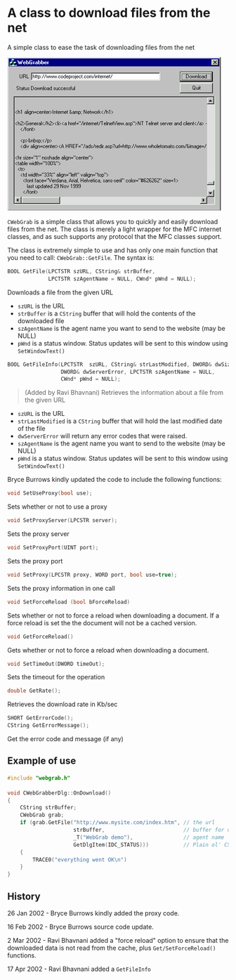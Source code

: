 # A class to download files from the net

A simple class to ease the task of downloading files from the net

![Sample Image - WebGrab.gif](https://raw.githubusercontent.com/ChrisMaunder/webgrab/master/docs/assets/webgrab.gif)

`CWebGrab` is a simple class that allows you to quickly and easily download files from the net. The class is merely a light wrapper for the MFC internet classes, and as such supports any protocol that the MFC classes support. 

The class is extremely simple to use and has only one main function that you need to call: `CWebGrab::GetFile`. The syntax is: 

```cpp
BOOL GetFile(LPCTSTR szURL, CString& strBuffer, 
             LPCTSTR szAgentName = NULL, CWnd* pWnd = NULL);
```

Downloads a file from the given URL 

- `szURL` is the URL
- `strBuffer` is a `CString` buffer that will hold the contents of the downloaded file
- `szAgentName` is the agent name you want to send to the website (may be NULL)
- `pWnd` is a status window. Status updates will be sent to this window using `SetWindowText()`

```cpp
BOOL GetFileInfo(LPCTSTR  szURL, CString& strLastModified, DWORD& dwSize,
                 DWORD& dwServerError, LPCTSTR szAgentName = NULL, 
                 CWnd* pWnd = NULL);
```

> (Added by Ravi Bhavnani) Retrieves the information about a file from the given URL 

- `szURL` is the URL
- `strLastModified` is a `CString` buffer that will hold the last modified date of the file
- `dwServerError` will return any error codes that were raised.
- `szAgentName` is the agent name you want to send to the website (may be NULL)
- `pWnd` is a status window. Status updates will be sent to this window using `SetWindowText()`

Bryce Burrows kindly updated the code to include the following functions:

```cpp
void SetUseProxy(bool use);
```

Sets whether or not to use a proxy

```cpp
void SetProxyServer(LPCSTR server);
```

Sets the proxy server

```cpp
void SetProxyPort(UINT port);
```

Sets the proxy port

```cpp
void SetProxy(LPCSTR proxy, WORD port, bool use=true);
```

Sets the proxy information in one call

```cpp
void SetForceReload (bool bForceReload)
```

Sets whether or not to force a reload when downloading a document. If a force reload is set the the document will not be a cached version.

```cpp
void GetForceReload()
```

Gets whether or not to force a reload when downloading a document.

```cpp
void SetTimeOut(DWORD timeOut);
```

Sets the timeout for the operation

```cpp
double GetRate();
```

Retrieves the download rate in Kb/sec

```cpp
SHORT GetErrorCode();
CString GetErrorMessage();
```

Get the error code and message (if any)

## Example of use

```cpp
#include "webgrab.h"

void CWebGrabberDlg::OnDownload() 
{
    CString strBuffer;
    CWebGrab grab;
    if (grab.GetFile("http://www.mysite.com/index.htm", // the url
                     strBuffer,                         // buffer for data
                     _T("WebGrab demo"),                // agent name
                     GetDlgItem(IDC_STATUS)))           // Plain ol' CStatic window
    {
        TRACE0("everything went OK\n")
    }
}
```

## History

26 Jan 2002 - Bryce Burrows kindly added the proxy code.

16 Feb 2002 - Bryce Burrows source code update.

2 Mar 2002 - Ravi Bhavnani added a "force reload" option to ensure that the downloaded data is not read from the cache, plus `Get/SetForceReload()` functions. 

17 Apr 2002 - Ravi Bhavnani added a `GetFileInfo`
